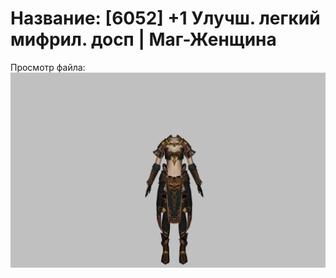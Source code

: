 # Название: [6052] +1 Улучш. легкий мифрил. досп | Маг-Женщина

Просмотр файла:
![p050021.png](p050021.png)